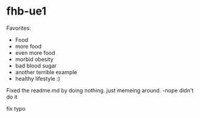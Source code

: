 # fhb-ue1

Favorites:
- Food
- more food
- even more food
- morbid obesity
- bad blood sugar
- another terrible example
- healthy lifestyle :)

Fixed the readme.md by doing nothing. just memeing around. 
-nope didn't do it

fix typo

